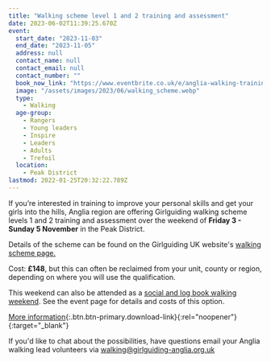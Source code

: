 ```yaml
---
title: "Walking scheme level 1 and 2 training and assessment"
date: 2023-06-02T11:39:25.670Z
event:
  start_date: "2023-11-03"
  end_date: "2023-11-05"
  address: null
  contact_name: null
  contact_email: null
  contact_number: ""
  book_now_link: "https://www.eventbrite.co.uk/e/anglia-walking-training-assessment-and-social-event-tickets-671392120907"
  image: "/assets/images/2023/06/walking_scheme.webp"
  type:
    - Walking
  age-group:
    - Rangers
    - Young leaders
    - Inspire
    - Leaders
    - Adults
    - Trefoil
  location:
    - Peak District
lastmod: 2022-01-25T20:32:22.789Z
---
```

If you’re interested in training to improve your personal skills and get your girls into the hills, Anglia region are offering Girlguiding walking scheme levels 1 and 2 training and assessment over the weekend of **Friday 3 - Sunday 5 November** in the Peak District.

Details of the scheme can be found on the Girlguiding UK website's [walking scheme page.](https://www.girlguiding.org.uk/information-for-volunteers/learning-and-development/leading-outdoor-adventures/walking-scheme/)  

Cost: **£148**, but this can often be reclaimed from your unit, county or region, depending on where you will use the qualification.  

This weekend can also be attended as a [social and log book walking weekend](/event/peak-district-social-walking/). See the event page for details and costs of this option.

[More information](/assets/docs/2023/anglia-level-1-and-2-and-social-walk-weekend-flyer.pdf){:.btn.btn-primary.download-link}{:rel="noopener"}{:target="_blank"}

If you'd like to chat about the possibilities, have questions email your Anglia walking lead volunteers via <walking@girlguiding-anglia.org.uk>
